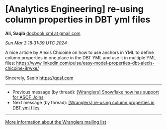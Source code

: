 









[Analytics Engineering] re-using column properties in DBT yml files
===================================================================


**Ali, Saqib**
[docbook.xml at gmail.com](mailto:wranglers%40analyticsengineering.net?Subject=Re%3A%20%5BWranglers%5D%20re-using%20column%20properties%20in%20DBT%20yml%20files&In-Reply-To=%3CCABDm0O_2OGhnJ%2BGXPSLxrEHDOPAjpbpu5DbZeYQ2JQ7L7MAN_w%40mail.gmail.com%3E "[Wranglers] re-using column properties in DBT yml files")   

*Sun Mar 3 18:31:39 UTC 2024*  

A nice article by Alexis Chicoine on how to use anchors in YML to define
column properties in one place in the DBT YML and use it in multiple YML
files:
<https://www.linkedin.com/pulse/easy-model-properties-dbt-alexis-chicoine-8rwxe/>

Sincerely,
Saqib
<https://qosf.com>
  
  




---


* Previous message (by thread): [[Wranglers] Snowflake now has support for ASOF Joins](000000.html)
* Next message (by thread): [[Wranglers] re-using column properties in DBT yml files](000002.html)




---


[More information about the Wranglers
mailing list](https://analyticsengineering.net/mailman/listinfo/wranglers)  




